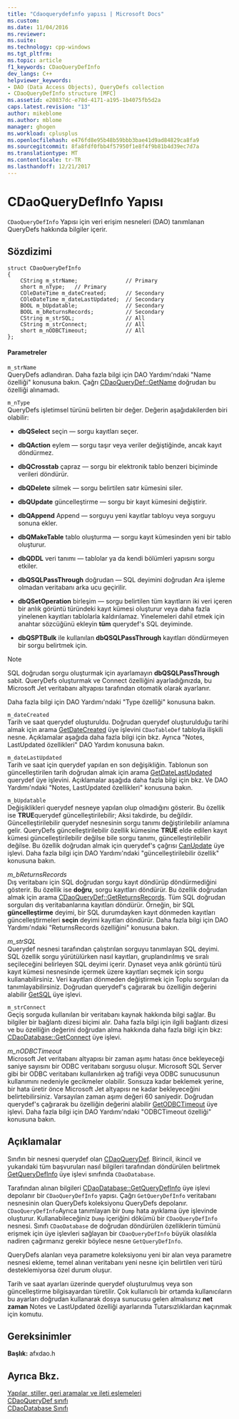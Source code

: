 ```yaml
---
title: "Cdaoquerydefınfo yapısı | Microsoft Docs"
ms.custom: 
ms.date: 11/04/2016
ms.reviewer: 
ms.suite: 
ms.technology: cpp-windows
ms.tgt_pltfrm: 
ms.topic: article
f1_keywords: CDaoQueryDefInfo
dev_langs: C++
helpviewer_keywords:
- DAO (Data Access Objects), QueryDefs collection
- CDaoQueryDefInfo structure [MFC]
ms.assetid: e20837dc-e78d-4171-a195-1b4075fb5d2a
caps.latest.revision: "13"
author: mikeblome
ms.author: mblome
manager: ghogen
ms.workload: cplusplus
ms.openlocfilehash: e476fd8e95b48b59bbb3bae41d9ad84829ca8fa9
ms.sourcegitcommit: 8fa8fdf0fbb4f57950f1e8f4f9b81b4d39ec7d7a
ms.translationtype: MT
ms.contentlocale: tr-TR
ms.lasthandoff: 12/21/2017
---
```

# <a name="cdaoquerydefinfo-structure"></a>CDaoQueryDefInfo Yapısı
`CDaoQueryDefInfo` Yapısı için veri erişim nesneleri (DAO) tanımlanan QueryDefs hakkında bilgiler içerir.  
  
## <a name="syntax"></a>Sözdizimi  
  
```  
struct CDaoQueryDefInfo  
{  
    CString m_strName;               // Primary  
    short m_nType;   // Primary  
    COleDateTime m_dateCreated;      // Secondary  
    COleDateTime m_dateLastUpdated;  // Secondary  
    BOOL m_bUpdatable;               // Secondary  
    BOOL m_bReturnsRecords;          // Secondary  
    CString m_strSQL;                // All  
    CString m_strConnect;            // All  
    short m_nODBCTimeout;            // All  
};  
```  
  
#### <a name="parameters"></a>Parametreler  
 `m_strName`  
 QueryDefs adlandıran. Daha fazla bilgi için DAO Yardımı'ndaki "Name özelliği" konusuna bakın. Çağrı [CDaoQueryDef::GetName](../../mfc/reference/cdaoquerydef-class.md#getname) doğrudan bu özelliği alınamadı.  
  
 `m_nType`  
 QueryDefs işletimsel türünü belirten bir değer. Değerin aşağıdakilerden biri olabilir:  
  
- **dbQSelect** seçin — sorgu kayıtları seçer.  
  
- **dbQAction** eylem — sorgu taşır veya veriler değiştiğinde, ancak kayıt döndürmez.  
  
- **dbQCrosstab** çapraz — sorgu bir elektronik tablo benzeri biçiminde verileri döndürür.  
  
- **dbQDelete** silmek — sorgu belirtilen satır kümesini siler.  
  
- **dbQUpdate** güncelleştirme — sorgu bir kayıt kümesini değiştirir.  
  
- **dbQAppend** Append — sorguyu yeni kayıtlar tabloyu veya sorguyu sonuna ekler.  
  
- **dbQMakeTable** tablo oluşturma — sorgu kayıt kümesinden yeni bir tablo oluşturur.  
  
- **dbQDDL** veri tanımı — tablolar ya da kendi bölümleri yapısını sorgu etkiler.  
  
- **dbQSQLPassThrough** doğrudan — SQL deyimini doğrudan Ara işleme olmadan veritabanı arka ucu geçirilir.  
  
- **dbQSetOperation** birleşim — sorgu belirtilen tüm kayıtların iki veri içeren bir anlık görüntü türündeki kayıt kümesi oluşturur veya daha fazla yinelenen kayıtları tablolarla kaldırılamaz. Yinelemeleri dahil etmek için anahtar sözcüğünü ekleyin **tüm** querydef's SQL deyiminde.  
  
- **dbQSPTBulk** ile kullanılan **dbQSQLPassThrough** kayıtları döndürmeyen bir sorgu belirtmek için.  
  
> [!NOTE]
>  SQL doğrudan sorgu oluşturmak için ayarlamayın **dbQSQLPassThrough** sabit. QueryDefs oluşturmak ve Connect özelliğini ayarladığınızda, bu Microsoft Jet veritabanı altyapısı tarafından otomatik olarak ayarlanır.  
  
 Daha fazla bilgi için DAO Yardımı'ndaki "Type özelliği" konusuna bakın.  
  
 `m_dateCreated`  
 Tarih ve saat querydef oluşturuldu. Doğrudan querydef oluşturulduğu tarihi almak için arama [GetDateCreated](../../mfc/reference/cdaotabledef-class.md#getdatecreated) üye işlevini `CDaoTableDef` tabloyla ilişkili nesne. Açıklamalar aşağıda daha fazla bilgi için bkz. Ayrıca "Notes, LastUpdated özellikleri" DAO Yardım konusuna bakın.  
  
 `m_dateLastUpdated`  
 Tarih ve saat için querydef yapılan en son değişikliğin. Tablonun son güncelleştirilen tarih doğrudan almak için arama [GetDateLastUpdated](../../mfc/reference/cdaoquerydef-class.md#getdatelastupdated) querydef üye işlevini. Açıklamalar aşağıda daha fazla bilgi için bkz. Ve DAO Yardımı'ndaki "Notes, LastUpdated özellikleri" konusuna bakın.  
  
 `m_bUpdatable`  
 Değişiklikleri querydef nesneye yapılan olup olmadığını gösterir. Bu özellik ise **TRUE**querydef güncelleştirilebilir; Aksi takdirde, bu değildir. Güncelleştirilebilir querydef nesnesinin sorgu tanımı değiştirilebilir anlamına gelir. QueryDefs güncelleştirilebilir özellik kümesine **TRUE** elde edilen kayıt kümesi güncelleştirilebilir değilse bile sorgu tanımı, güncelleştirilebilir değilse. Bu özellik doğrudan almak için querydef's çağrısı [CanUpdate](../../mfc/reference/cdaoquerydef-class.md#canupdate) üye işlevi. Daha fazla bilgi için DAO Yardımı'ndaki "güncelleştirilebilir özellik" konusuna bakın.  
  
 *m_bReturnsRecords*  
 Dış veritabanı için SQL doğrudan sorgu kayıt döndürüp döndürmediğini gösterir. Bu özellik ise **doğru**, sorgu kayıtları döndürür. Bu özellik doğrudan almak için arama [CDaoQueryDef::GetReturnsRecords](../../mfc/reference/cdaoquerydef-class.md#getreturnsrecords). Tüm SQL doğrudan sorguları dış veritabanlarına kayıtları döndürür. Örneğin, bir SQL **güncelleştirme** deyimi, bir SQL durumdayken kayıt dönmeden kayıtları güncelleştirmeleri **seçin** deyimi kayıtları döndürür. Daha fazla bilgi için DAO Yardımı'ndaki "ReturnsRecords özelliğini" konusuna bakın.  
  
 *m_strSQL*  
 Querydef nesnesi tarafından çalıştırılan sorguyu tanımlayan SQL deyimi. SQL özellik sorgu yürütülürken nasıl kayıtları, gruplandırılmış ve sıralı seçileceğini belirleyen SQL deyimi içerir. Dynaset veya anlık görüntü türü kayıt kümesi nesnesinde içermek üzere kayıtları seçmek için sorgu kullanabilirsiniz. Veri kayıtları dönmeden değiştirmek için Toplu sorguları da tanımlayabilirsiniz. Doğrudan querydef's çağırarak bu özelliğin değerini alabilir [GetSQL](../../mfc/reference/cdaoquerydef-class.md#getsql) üye işlevi.  
  
 `m_strConnect`  
 Geçiş sorguda kullanılan bir veritabanı kaynak hakkında bilgi sağlar. Bu bilgiler bir bağlantı dizesi biçimi alır. Daha fazla bilgi için ilgili bağlantı dizesi ve bu özelliğin değerini doğrudan alma hakkında daha fazla bilgi için bkz: [CDaoDatabase::GetConnect](../../mfc/reference/cdaodatabase-class.md#getconnect) üye işlevi.  
  
 *m_nODBCTimeout*  
 Microsoft Jet veritabanı altyapısı bir zaman aşımı hatası önce bekleyeceği saniye sayısını bir ODBC veritabanı sorgusu oluşur. Microsoft SQL Server gibi bir ODBC veritabanı kullanılırken ağ trafiği veya ODBC sunucusunun kullanımını nedeniyle gecikmeler olabilir. Sonsuza kadar beklemek yerine, bir hata üretir önce Microsoft Jet altyapısı ne kadar bekleyeceğini belirtebilirsiniz. Varsayılan zaman aşımı değeri 60 saniyedir. Doğrudan querydef's çağırarak bu özelliğin değerini alabilir [GetODBCTimeout](../../mfc/reference/cdaoquerydef-class.md#getodbctimeout) üye işlevi. Daha fazla bilgi için DAO Yardımı'ndaki "ODBCTimeout özelliği" konusuna bakın.  
  
## <a name="remarks"></a>Açıklamalar  
 Sınıfın bir nesnesi querydef olan [CDaoQueryDef](../../mfc/reference/cdaoquerydef-class.md). Birincil, ikincil ve yukarıdaki tüm başvuruları nasıl bilgileri tarafından döndürülen belirtmek [GetQueryDefInfo](../../mfc/reference/cdaodatabase-class.md#getquerydefinfo) üye işlevi sınıfında `CDaoDatabase`.  
  
 Tarafından alınan bilgileri [CDaoDatabase::GetQueryDefInfo](../../mfc/reference/cdaodatabase-class.md#getquerydefinfo) üye işlevi depolanır bir `CDaoQueryDefInfo` yapısı. Çağrı `GetQueryDefInfo` veritabanı nesnesinin olan QueryDefs koleksiyonu QueryDefs depolanır. `CDaoQueryDefInfo`Ayrıca tanımlayan bir `Dump` hata ayıklama üye işlevinde oluşturur. Kullanabileceğiniz `Dump` içeriğini dökümü bir `CDaoQueryDefInfo` nesnesi. Sınıfı `CDaoDatabase` de doğrudan döndürülen özelliklerin tümünü erişmek için üye işlevleri sağlayan bir `CDaoQueryDefInfo` büyük olasılıkla nadiren çağırmanız gerekir böylece nesne `GetQueryDefInfo`.  
  
 QueryDefs alanları veya parametre koleksiyonu yeni bir alan veya parametre nesnesi ekleme, temel alınan veritabanı yeni nesne için belirtilen veri türü desteklemiyorsa özel durum oluşur.  
  
 Tarih ve saat ayarları üzerinde querydef oluşturulmuş veya son güncelleştirme bilgisayardan türetilir. Çok kullanıcılı bir ortamda kullanıcıların bu ayarları doğrudan kullanarak dosya sunucusu gelen almalısınız **net zaman** Notes ve LastUpdated özelliği ayarlarında Tutarsızlıklardan kaçınmak için komutu.  
  
## <a name="requirements"></a>Gereksinimler  
 **Başlık:** afxdao.h  
  
## <a name="see-also"></a>Ayrıca Bkz.  
 [Yapılar, stiller, geri aramalar ve ileti eşlemeleri](../../mfc/reference/structures-styles-callbacks-and-message-maps.md)   
 [CDaoQueryDef sınıfı](../../mfc/reference/cdaoquerydef-class.md)   
 [CDaoDatabase Sınıfı](../../mfc/reference/cdaodatabase-class.md)
